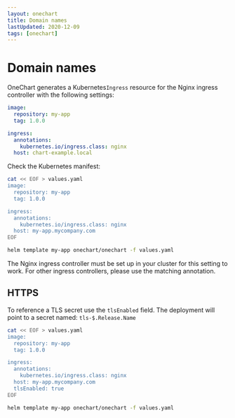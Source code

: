 ```yaml
---
layout: onechart
title: Domain names
lastUpdated: 2020-12-09
tags: [onechart]
---
```


# Domain names

OneChart generates a Kubernetes`Ingress` resource for the Nginx ingress controller with the following settings:

```yaml
image:
  repository: my-app
  tag: 1.0.0

ingress:
  annotations:
    kubernetes.io/ingress.class: nginx
  host: chart-example.local
```

Check the Kubernetes manifest:

```bash
cat << EOF > values.yaml
image:
  repository: my-app
  tag: 1.0.0

ingress:
  annotations:
    kubernetes.io/ingress.class: nginx
  host: my-app.mycompany.com
EOF

helm template my-app onechart/onechart -f values.yaml
```

The Nginx ingress controller must be set up in your cluster for this setting to work. For other ingress controllers, please use the matching annotation.

## HTTPS

To reference a TLS secret use the `tlsEnabled` field. The deployment will point to a secret named: `tls-$.Release.Name`

```bash
cat << EOF > values.yaml
image:
  repository: my-app
  tag: 1.0.0

ingress:
  annotations:
    kubernetes.io/ingress.class: nginx
  host: my-app.mycompany.com
  tlsEnabled: true
EOF

helm template my-app onechart/onechart -f values.yaml
```
